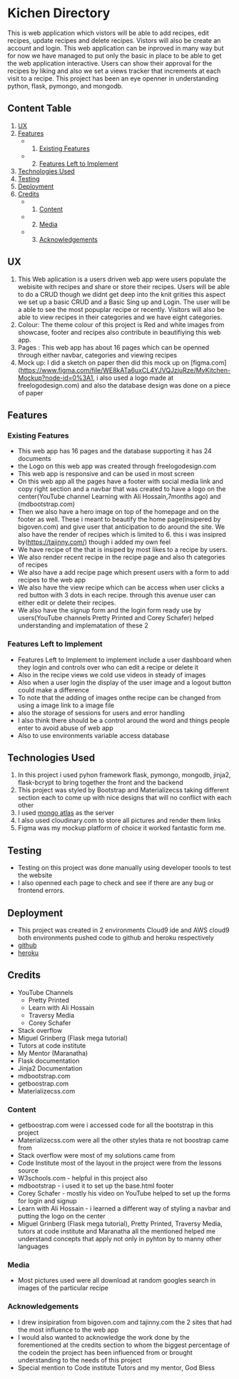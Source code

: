 # Kichen Directory
This is web application which vistors will be able to add recipes, edit recipes, update recipes and delete recipes. Vistors will also be create an account and login.
This web application can be inproved in many way but for now we have managed to put only the basic in place to be able to get the web application interactive. Users
can show their approval for the recipes by liking and also we set a views tracker that increments at each visit to a recipe. This project has been an eye openner in understanding
python, flask, pymongo, and mongodb. 
## Content Table

1. [UX](#UX)
2. [Features](#Features)
    +   1. [Existing Features](#existing-features)
    +   2. [Features Left to Implement](#features-left-to-implement)
3. [Technologies Used](#technologies-used)
4. [Testing](#testing)
6. [Deployment](#deployment)
7. [Credits](#credits)
    +   1. [Content](#content)
    +   2. [Media](#media)
    +   3. [Acknowledgements](#acknowledgements)


## UX
1. This  Web aplication is a users driven web app were users populate the webisite with recipes and share or store their recipes. Users will be able to do a CRUD though we didnt get deep into the knit grities this aspect we set up a basic CRUD and a Basic Sing up and Login. The user will be a able to see the most popuplar recipe or recently. Visitors will also be able to view recipes in their categories and we have eight categories. 
2. Colour: The theme colour of this project is Red and white images from showcase, footer and recipes also contribute in beautifiying this web app.
3. Pages : This web app has about 16 pages which can be openned through either navbar, categories and viewing recipes
4. Mock up: I did a sketch on paper then did this mock up on [figma.com](https://www.figma.com/file/WE8kATa6uxCL4YJVQJzjuRze/MyKitchen-Mockup?node-id=0%3A1, i also used a logo made  at freelogodesign.com) and also the database design was done on a piece of paper


## Features

### Existing Features
* This web app has 16 pages and the database supporting it has 24 documents
* the Logo on this web app was created through freelogodesign.com
* This web app is responsive and can be used in most screen
* On this web app all the pages have a footer with social media link and copy right section and a navbar that was created to have a logo on the center(YouTube channel Learning with Ali Hossain,7months ago) and (mdbootstrap.com)
* Then we also have a hero image on top of the homepage and on the footer as well. These i meant to beautify the home page(insipered by bigoven.com) and give user that anticipation to do around the site. We also have the render of recipes which is limited to 6. this i was insipred by(https://tajinny.com/) though i added my own feel
* We have recipe of the that is insiped by most likes to a recipe by users.
* We also render recent recipe in the recipe page and also th categories of recipes
* We also have a add recipe page which present users with a form to add recipes to the web app
* We also have the view recipe which can be access when user clicks a red button with 3 dots in each recipe. through this avenue user can either edit or delete their recipes.
* We also have the signup form and the login form ready use by users(YouTube channels Pretty Printed and Corey Schafer) helped understanding and implematation of these 2

### Features Left to Implement
- Features Left to Implement to implement include a user dashboard when they login and controls over who can edit a recipe or delete it
- Also in the recipe views we cold use videos in steady of images
- Also when a user login the display of the user image  and a logout button could make a difference
- To note that the adding of images onthe recipe can be changed from using a image link to a image file
- also the storage of sessions for users and error handling
- I also think there should be a control around the word and things people enter to avoid abuse of web app
- Also to use environments variable access database


## Technologies Used
1. In this project i used pyhon framework flask, pymongo, mongodb, jinja2, flask-bcrypt to bring together the front and the backend
2. This project was styled by Bootstrap and Materializecss taking different section each to come up with nice designs that will no conflict with each other
3. I used [mongo atlas](mongodb.com) as the server
4. I also used cloudinary.com to store all pictures and render them links
5. Figma was my mockup platform of choice it worked fantastic form me.

## Testing
- Testing on this project was done manually using developer toools to test the website
- I also openned each page to check and see if there are any bug or frontend errors.

## Deployment
- This project was created in 2 environments Cloud9 ide and AWS cloud9 both environments pushed code to github and heroku respectively
- [github](https://github.com/TapiwaDivine/mykitchen)
- [heroku](https://mykitchen07.herokuapp.com/)

## Credits
- YouTube Channels
    - Pretty Printed
    - Learn with Ali Hossain
    - Traversy Media
    - Corey Schafer
- Stack overflow
- Miguel Grinberg (Flask mega tutorial)
- Tutors at code institute
- My Mentor (Maranatha)
- Flask documentation
- Jinja2 Documentation
- mdbootstrap.com
- getboostrap.com
- Materializecss.com

### Content
- getboostrap.com were i accessed code for all the bootstrap in this project
- Materializecss.com were all the other styles thata re not boostrap came from
- Stack overflow were most of my solutions came from
- Code Institute most of the layout in the project were from the lessons source
- W3schools.com - helpful in this project also
- mdbootstrap - i used it to set up the base.html footer
- Corey Schafer - mostly his video on YouTube helped to set up the forms for login and signup
- Learn with Ali Hossain - i learned a different way of styling a navbar and putting the logo on the center
- Miguel Grinberg (Flask mega tutorial), Pretty Printed, Traversy Media, tutors at code institute and  Maranatha all the mentioned helped me understand concepts that apply not only in pyhton by to manny other languages

### Media

- Most pictures used were all download at random googles search in images of the particular recipe

### Acknowledgements
- I drew insipiration from bigoven.com and tajinny.com the 2 sites that had the most influence to the web app
- I would also wanted to acknowledge the work done by the forementioned at the credits section to whom the biggest percentage of the codein the project has been influenced from or brought understanding to the needs of this project
- Special mention to Code institute Tutors and my mentor, God Bless 
